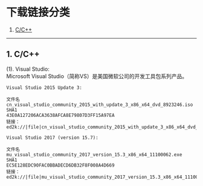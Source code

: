 # 下载链接分类

 1. [C/C++](#1-cc)
 
------
 
## 1. C/C++
(1).  Visual Studio:  
    Microsoft Visual Studio（简称VS）是美国微软公司的开发工具包系列产品。  
    
    Visual Studio 2015 Update 3:  
    
    文件名  
    cn_visual_studio_community_2015_with_update_3_x86_x64_dvd_8923246.iso  
    SHA1  
    43E0A127206ACA3638AFCA8E79807D3FF15A97EA   
    链接：  
    ed2k://|file|cn_visual_studio_community_2015_with_update_3_x86_x64_dvd_8923246.iso|7633565696|605D19028916D09E1BFA2DABBD266FE9|/ 
    
    Visual Studio 2017 (version 15.7):  
    
    文件名  
    mu_visual_studio_community_2017_version_15.3_x86_x64_11100062.exe  
    SHA1  
    EC5E128EDC90FAC0BBADECD6DB32F8F008A4D669  
    链接：  
    ed2k://|file|mu_visual_studio_community_2017_version_15.3_x86_x64_11100062.exe|1069960|5984B3CD547F9F213DE21EFE5887F08D|/
    
